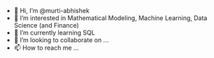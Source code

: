 - 👋 Hi, I’m @murti-abhishek
- 👀 I’m interested in Mathematical Modeling, Machine Learning, Data Science (and Finance)
- 🌱 I’m currently learning SQL
- 💞️ I’m looking to collaborate on ...
- 📫 How to reach me ...

<!---
murti-abhishek/murti-abhishek is a ✨ special ✨ repository because its `README.md` (this file) appears on your GitHub profile.
You can click the Preview link to take a look at your changes.
--->
